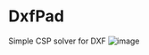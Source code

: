 # DxfPad

Simple CSP solver for DXF
![image](https://github.com/fel88/DxfPad/assets/15663687/7c3f18dc-2b7f-4809-93e6-3bfeaaeb4eb7)

